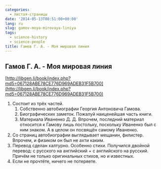 ```yaml
---
categories:
  - листая-страницы
date: '2014-05-13T08:51:00+00:00'
lang: ru
slug: gamov-moya-mirovaya-liniya
tags:
  - science-history
  - science-people
title: Гамов Г. А. - Моя мировая линия
---
```


## Гамов Г. А. - Моя мировая линия

[http://libgen.li/book/index.php?md5=067128ABE78CE776D969ADEB31F5B700](http://libgen.li/book/index.php?md5=067128ABE78CE776D969ADEB31F5B700)  

<!--more-->

1.  Состоит из трёх частей. 
    1. Собственно автобиографии Георгия Антоновича Гамова. 
    2. Биографических заметок. Пожалуй наиценейшая часть книги. 
    3. Материала Иваненко Д. Д. Впрочем, последний материал относится к Гамову лишь постольку, поскольку Иваненко был с ним знаком. А в целом он посвящён самому Иваненко.
2.  Со страниц автобиографии выглядывает мещанин, филистер. Впрочем, и физиком он был не ахти каким.
3.  Перевод сделан халтурно. Особенно стихи. Получился двойной перевод: с русского на английский + с английского на русский. Причём не только оригинальных стихов, но и известных.
4.  Если не прочтёте, ничего не потеряете.
